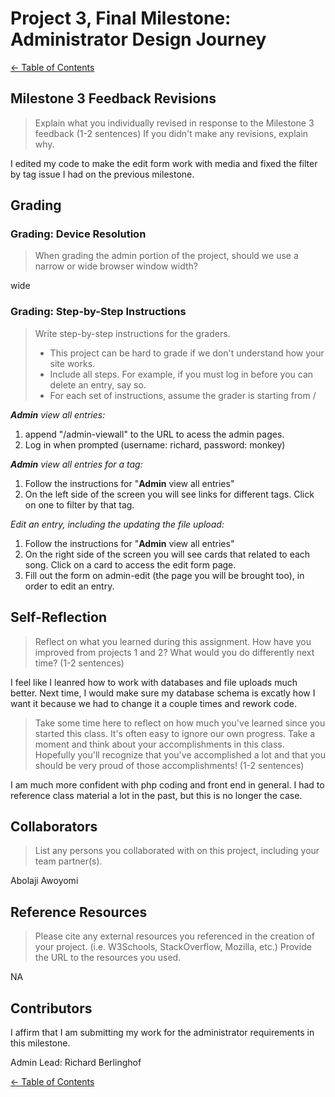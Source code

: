 # Project 3, Final Milestone: **Administrator** Design Journey

[← Table of Contents](../design-journey.md)


## Milestone 3 Feedback Revisions
> Explain what you individually revised in response to the Milestone 3 feedback (1-2 sentences)
> If you didn't make any revisions, explain why.

I edited my code to make the edit form work with media and fixed the filter by tag issue I had on the previous milestone.


## Grading

### Grading: Device Resolution
> When grading the admin portion of the project, should we use a narrow or wide browser window width?

wide


### Grading: Step-by-Step Instructions
> Write step-by-step instructions for the graders.
>
> - This project can be hard to grade if we don't understand how your site works.
> - Include all steps. For example, if you must log in before you can delete an entry, say so.
> - For each set of instructions, assume the grader is starting from /

_**Admin** view all entries:_

1. append "/admin-viewall" to the URL to acess the admin pages.
2. Log in when prompted (username: richard, password: monkey)

_**Admin** view all entries for a tag:_

1. Follow the instructions for "**Admin** view all entries"
2. On the left side of the screen you will see links for different tags. Click on one to filter by that tag.

_Edit an entry, including the updating the file upload:_

1. Follow the instructions for "**Admin** view all entries"
2. On the right side of the screen you will see cards that related to each song. Click on a card to access the edit form page.
3. Fill out the form on admin-edit (the page you will be brought too), in order to edit an entry.


## Self-Reflection
> Reflect on what you learned during this assignment.
> How have you improved from projects 1 and 2?
> What would you do differently next time? (1-2 sentences)

I feel like I leanred how to work with databases and file uploads much better. Next time, I would make sure my database schema is excatly how I want it because we had to change it a couple times and rework code.


> Take some time here to reflect on how much you've learned since you started this class. It's often easy to ignore our own progress. Take a moment and think about your accomplishments in this class. Hopefully you'll recognize that you've accomplished a lot and that you should be very proud of those accomplishments! (1-2 sentences)

I am much more confident with php coding and front end in general. I had to reference class material a lot in the past, but this is no longer the case.


## Collaborators
> List any persons you collaborated with on this project, including your team partner(s).

Abolaji Awoyomi


## Reference Resources
> Please cite any external resources you referenced in the creation of your project.
> (i.e. W3Schools, StackOverflow, Mozilla, etc.)
> Provide the URL to the resources you used.

NA


## Contributors

I affirm that I am submitting my work for the administrator requirements in this milestone.

Admin Lead: Richard Berlinghof


[← Table of Contents](../design-journey.md)

